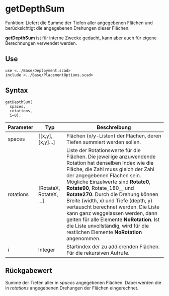 # getDepthSum

Funktion: Liefert die Summe der Tiefen aller angegebenen Flächen und berücksichtigt die angegebenen Drehungen dieser Flächen.

__getDepthSum__ ist für interne Zwecke gedacht, kann aber auch für eigene Berechnungen verwendet werden.

## Use
```
use <../Base/Deployment.scad>
include <../Base/PlacementOptions.scad>
```

## Syntax
```
getDepthSum(
  spaces, 
  rotations, 
  i=0);
```

| Parameter | Typ | Beschreibung |
| ------ | ------ | ------ |
| spaces | \[\[x,y],\[x,y]...] | Flächen (x/y-Listen) der Flächen, deren Tiefen summiert werden sollen. |
| rotations | \[RotateX, RotateX, ...] | Liste der Rotationswerte für die Flächen. Die jeweilige anzuwendende Rotation hat denselben Index wie die Fläche, die Zahl muss gleich der Zahl der angegebenen Flächen sein. Mögliche Einzelwerte sind __Rotate0__, __Rotate90__, Rotate_180__ und __Rotate270__. Durch die Drehung können Breite (width, x) und Tiefe (depth, y) vertauscht berechnet werden. Die Liste kann ganz weggelassen werden, dann gelten für alle Elemente __NoRotation__. Ist die Liste unvollständig, wird für die restlichen Elemente __NoRotation__ angenommen. |
| i | Integer | Startindex der zu addierenden Flächen. Für die rekursiven Aufrufe. |

## Rückgabewert
Summe der Tiefen aller in *spaces* angegebenen Flächen. Dabei werden die in *rotations* angegebenen Drehungen der Flächen eingerechnet.

